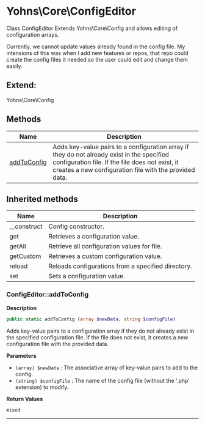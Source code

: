 # Yohns\Core\ConfigEditor  

Class ConfigEditor
Extends Yohns\Core\Config and allows editing of configuration arrays.

Currently, we cannot update values already found in the config file.
My intensions of this was when I add new features or repos, that repo could create the config files
it needed so the user could edit and change them easily.  



## Extend:

Yohns\Core\Config

## Methods

| Name | Description |
|------|-------------|
|[addToConfig](#configeditoraddtoconfig)|Adds key-value pairs to a configuration array if they do not already exist in the specified configuration file. If the file does not exist, it creates a new configuration file with the provided data.|

## Inherited methods

| Name | Description |
|------|-------------|
|__construct|Config constructor.|
|get|Retrieves a configuration value.|
|getAll|Retrieve all configuration values for file.|
|getCustom|Retrieves a custom configuration value.|
|reload|Reloads configurations from a specified directory.|
|set|Sets a configuration value.|



### ConfigEditor::addToConfig  

**Description**

```php
public static addToConfig (array $newData, string $configFile)
```

Adds key-value pairs to a configuration array if they do not already exist in the specified configuration file. If the file does not exist, it creates a new configuration file with the provided data. 

 

**Parameters**

* `(array) $newData`
: The associative array of key-value pairs to add to the config.  
* `(string) $configFile`
: The name of the config file (without the '.php' extension) to modify.  

**Return Values**

`mixed`




<hr />

